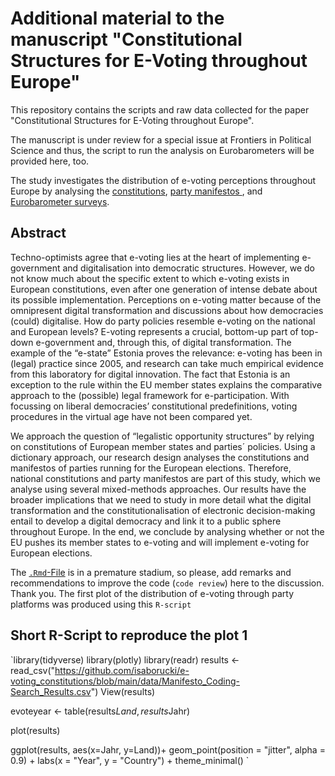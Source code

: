 # Additional material to the manuscript "Constitutional Structures for E-Voting throughout Europe"

This repository contains the scripts and raw data collected for the paper "Constitutional Structures for E-Voting throughout Europe".

The manuscript is under review for a special issue at Frontiers in Political Science and thus, the script to run the analysis on Eurobarometers will be provided here, too. 

The study investigates the distribution of e-voting perceptions throughout Europe by analysing the [constitutions](https://github.com/isaborucki/e-voting_constitutions/tree/main/data), <a href="https://github.com/isaborucki/e-voting_constitutions/tree/main/data" target= "_blank"> party manifestos </a>, and <a href="https://search.gesis.org/research_data/ZA6653" target="_blank">Eurobarometer surveys</a>. 

## Abstract
Techno-optimists agree that e-voting lies at the heart of implementing e-government and digitalisation into democratic structures. However, we do not know much about the specific extent to which e-voting exists in European constitutions, even after one generation of intense debate about its possible implementation. Perceptions on e-voting matter because of the omnipresent digital transformation and discussions about how democracies (could) digitalise. How do party policies resemble e-voting on the national and European levels? E-voting represents a crucial, bottom-up part of top-down e-government and, through this, of digital transformation. The example of the “e-state” Estonia proves the relevance: e-voting has been in (legal) practice since 2005, and research can take much empirical evidence from this laboratory for digital innovation. The fact that Estonia is an exception to the rule within the EU member states explains the comparative approach to the (possible) legal framework for e-participation. With focussing on liberal democracies’ constitutional predefinitions, voting procedures in the virtual age have not been compared yet. 

We approach the question of “legalistic opportunity structures” by relying on constitutions of European member states and parties´ policies. Using a dictionary approach, our research design analyses the constitutions and manifestos of parties running for the European elections. Therefore, national constitutions and party manifestos are part of this study, which we analyse using several mixed-methods approaches. Our results have the broader implications that we need to study in more detail what the digital transformation and the constitutionalisation of electronic decision-making entail to develop a digital democracy and link it to a public sphere throughout Europe. In the end, we conclude by analysing whether or not the EU pushes its member states to e-voting and will implement e-voting for European elections.

The [`.Rmd`-File](https://github.com/isaborucki/e-voting_constitutions/blob/main/eurobarometerEvoting.Rmd) is in a premature stadium, so please, add remarks and recommendations to improve the code (`code review`) here to the discussion. Thank you. The first plot of the distribution of e-voting through party platforms was produced using this `R-script`

## Short R-Script to reproduce the plot 1

`library(tidyverse)
library(plotly)
library(readr)
results <- read_csv("https://github.com/isaborucki/e-voting_constitutions/blob/main/data/Manifesto_Coding-Search_Results.csv")
View(results)

evoteyear <- table(results$Land,results$Jahr)

plot(results)

ggplot(results,
       aes(x=Jahr, y=Land))+
  geom_point(position = "jitter", alpha = 0.9) +
  labs(x = "Year",
       y = "Country") +
  theme_minimal()
`
